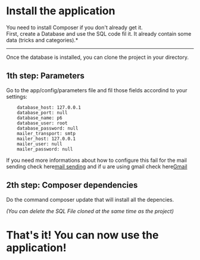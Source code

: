Install the application
========================

You need to install Composer if you don't already get it.  
First, create a Database and use the SQL code fil it. It already contain some data (tricks and categories).*

-----------------

Once the database is installed, you can clone the project in your directory.

## 1th step: Parameters

Go to the app/config/parameters file and fil those fields accordind to your settings:

``` parameters:
    database_host: 127.0.0.1
    database_port: null
    database_name: p6
    database_user: root
    database_password: null
    mailer_transport: smtp
    mailer_host: 127.0.0.1
    mailer_user: null
    mailer_password: null
```

If you need more informations about how to configure this fail for the mail sending check here[mail sending](https://symfony.com/doc/3.4/email.html) and if u are using gmail check here[Gmail](https://symfony.com/doc/3.4/email/gmail.html)
    
## 2th step: Composer dependencies

Do the command composer update that will install all the depencies.

_(You can delete the SQL File cloned at the same time as the project)_

# That's it! You can now use the application!


